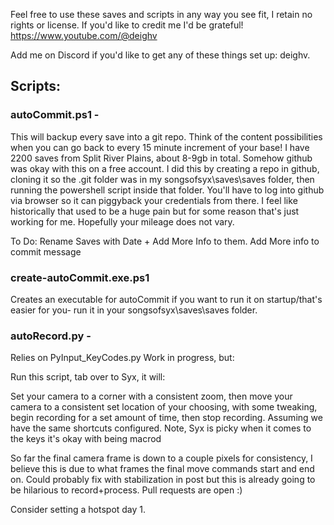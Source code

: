 Feel free to use these saves and scripts in any way you see fit, I retain no rights or license.  If you'd like to credit me I'd be grateful! https://www.youtube.com/@deighv

Add me on Discord if you'd like to get any of these things set up: deighv.

## Scripts:

### autoCommit.ps1 -
This will backup every save into a git repo.  Think of the content possibilities when you can go back to every 15 minute increment of your base!  I have 2200 saves from Split River Plains, about 8-9gb in total. Somehow github was okay with this on a free account.  I did this by creating a repo in github, cloning it so the .git folder was in my songsofsyx\saves\saves folder, then running the powershell script inside that folder.  You'll have to log into github via browser so it can piggyback your credentials from there.  I feel like historically that used to be a huge pain but for some reason that's just working for me. Hopefully your mileage does not vary.

To Do: Rename Saves with Date + Add More Info to them. Add More info to commit message

### create-autoCommit.exe.ps1
Creates an executable for autoCommit if you want to run it on startup/that's easier for you- run it in your songsofsyx\saves\saves folder.

### autoRecord.py -
Relies on PyInput_KeyCodes.py
Work in progress, but:

Run this script, tab over to Syx, it will:

Set your camera to a corner with a consistent zoom, then move your camera to a consistent set location of your choosing, with some tweaking, begin recording for a set amount of time, then stop recording.  Assuming we have the same shortcuts configured.  Note, Syx is picky when it comes to the keys it's okay with being macrod

So far the final camera frame is down to a couple pixels for consistency, I believe this is due to what frames the final move commands start and end on. Could probably fix with stabilization in post but this is already going to be hilarious to record+process.  Pull requests are open :)

Consider setting a hotspot day 1.
